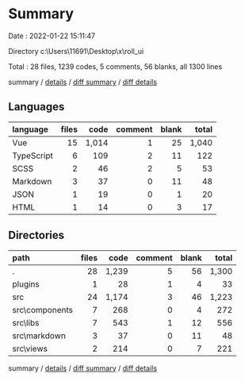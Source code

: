 # Summary

Date : 2022-01-22 15:11:47

Directory c:\Users\11691\Desktop\x\roll_ui

Total : 28 files,  1239 codes, 5 comments, 56 blanks, all 1300 lines

summary / [details](details.md) / [diff summary](diff.md) / [diff details](diff-details.md)

## Languages
| language | files | code | comment | blank | total |
| :--- | ---: | ---: | ---: | ---: | ---: |
| Vue | 15 | 1,014 | 1 | 25 | 1,040 |
| TypeScript | 6 | 109 | 2 | 11 | 122 |
| SCSS | 2 | 46 | 2 | 5 | 53 |
| Markdown | 3 | 37 | 0 | 11 | 48 |
| JSON | 1 | 19 | 0 | 1 | 20 |
| HTML | 1 | 14 | 0 | 3 | 17 |

## Directories
| path | files | code | comment | blank | total |
| :--- | ---: | ---: | ---: | ---: | ---: |
| . | 28 | 1,239 | 5 | 56 | 1,300 |
| plugins | 1 | 28 | 1 | 4 | 33 |
| src | 24 | 1,174 | 3 | 46 | 1,223 |
| src\components | 7 | 268 | 0 | 4 | 272 |
| src\libs | 7 | 543 | 1 | 12 | 556 |
| src\markdown | 3 | 37 | 0 | 11 | 48 |
| src\views | 2 | 214 | 0 | 7 | 221 |

summary / [details](details.md) / [diff summary](diff.md) / [diff details](diff-details.md)